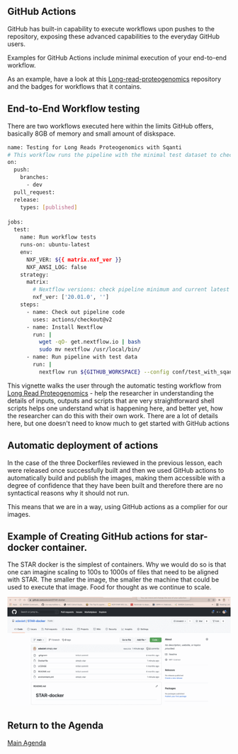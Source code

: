## GitHub Actions

GitHub has built-in capability to execute workflows upon pushes to the repository, exposing these advanced capabilities to the everyday GitHub users.

Examples for GitHub Actions include minimal execution of your end-to-end workflow.

As an example, have a look at this [Long-read-proteogenomics](https://github.com/sheynkman-lab/Long-Read-Proteogenomics) repository and the badges for workflows that it contains.

## End-to-End Workflow testing

There are two workflows executed here within the limits GitHub offers, basically 8GB of memory and small amount of diskspace.

```bash
name: Testing for Long Reads Proteogenomics with Sqanti
# This workflow runs the pipeline with the minimal test dataset to check that it completes without any syntax errors
on:
  push:
    branches:
      - dev
  pull_request:
  release:
    types: [published]

jobs:
  test:
    name: Run workflow tests
    runs-on: ubuntu-latest
    env:
      NXF_VER: ${{ matrix.nxf_ver }}
      NXF_ANSI_LOG: false
    strategy:
      matrix:
        # Nextflow versions: check pipeline minimum and current latest
        nxf_ver: ['20.01.0', '']
    steps:
      - name: Check out pipeline code
        uses: actions/checkout@v2
      - name: Install Nextflow
        run: |
          wget -qO- get.nextflow.io | bash
          sudo mv nextflow /usr/local/bin/
      - name: Run pipeline with test data
        run: |
          nextflow run ${GITHUB_WORKSPACE} --config conf/test_with_sqanti.config
```

This vignette walks the user through the automatic testing workflow from [Long Read Proteogenomics](https://github.com/sheynkman-lab/Long-Read-Proteogenomics/wiki/Vignette-Long-Read-Proteogenomics-Workflow-with-Test-Data) - help the researcher in understanding the details of inputs, outputs and scripts that are very straightforward shell scripts helps one understand what is happening here, and better yet, how the researcher can do this with their own work. 
There are a lot of details here, but one doesn't need to know much to get started with GitHub actions


## Automatic deployment of actions

In the case of the three Dockerfiles reviewed in the previous lesson, each were released once successfully built and then we used GitHub actions to automatically build and publish the images, making them accessible with a degree of confidence that they have been built and therefore there are no syntactical reasons why it should not run.

This means that we are in a way, using GitHub actions as a complier for our images.

## Example of Creating GitHub actions for star-docker container.

The STAR docker is the simplest of containers.  Why we would do so is that one can imagine scaling to 100s to 1000s of files that need to be aligned with STAR.  The smaller the image, the smaller the machine that could be used to execute that image.   Food for thought as we continue to scale.

<p>
<img src=https://github.com/ISCB-Academy/Elements-of-Style-Reproducible-Workflow-Creation-Maintenance-Tutorial/blob/main/assets/MakingGitHubActionsWithStar-Docker.gif >
</p>



## Return to the Agenda

[Main Agenda](https://github.com/NIH-NICHD/Elements-of-Style-Workflow-Creation-Maintenance#readme)
